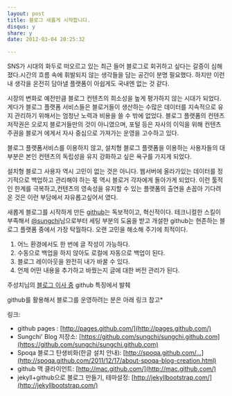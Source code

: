```yaml
---
layout: post
title: 블로그 새롭게 시작합니다. 
disqus: y
share: y
date: 2012-03-04 20:25:32

---
```



SNS가 시대의 화두로 떠오르고 있는 최근 들어 블로그로 회귀하고 싶다는 갈증이 심해졌다.시간의 흐름 속에 휘발되지 않는 
생각들을 담는 공간이 분명 필요했다. 하지만 이런 내 생각을 온전히 담아낼 플랫폼이 아쉽게도 국내엔 없는 것 같다. 

시장의 변화로 예전만큼 블로그 컨텐츠의 희소성을 높게 평가하지 않는 시대가 되었다.게다가 블로그 플랫폼 서비스들은
블로거들이 생산하는 수많은 데이터를 지속적으로 유지 관리하기 위해서는 엄청난 노력과 비용을 쓸 수 밖에 없었다. 
블로그 플랫폼의 컨텐츠 저작권은 오로지 블로거들만의 것이 아니였으며, 포털 등은 자사의 이익을 위해 컨텐츠 주권을 블로거
에게서 자사 중심으로 가져가는 운영을 고수하고 있다. 

블로그 플랫폼서비스를 이용하지 않고, 설치형 블로그 플랫폼을 이용하는 사용자들의 대부분은 본인 컨텐츠의 독립성을
유지 강화하고 싶은 욕구를 가지게 되었다.  

설치형 블로그 사용자 역시 고민이 없는 것은 아니다. 웹서버에 올라가있는 데이터를 정기적으로 백업하고 관리해야 하는 몫 역시 블로거 각자에게 돌아가게 되었다. 이런 툴적인 한계를 극복하고,컨텐츠의 영속성을 유지할 수 있는 플랫폼의 출연을 손꼽아 기다려온 것은 이런 부담에서 자유롭고싶어서 였다. 

새롭게 블로그를 시작하게 만든 [github](http://pages.github.com/)는 독보적이고, 혁신적이다. 
테크니컬한 스킬이 부족해서 [@sungchi](http://sungchi.github.com)님으로부터 세팅 부분의 도움을 받고 개설한 github는 현존하는 블로그 플랫폼 중에서 가장 탁월하다. 
오랜 고민을 해소해 주기에 최적이다.  

1. 어느 환경에서도 한 번에 글 작성이 가능하다.
2. 수동으로 백업을 하지 않아도 로컬에 자동으로 백업이 된다.
3. 블로그 레이아웃을 완전히 내가 바꿀 수 있다.
4. 언제 어떤 내용을 추가하고 바꿨는지 글에 대한 버전 관리가 된다.

주성치님의 [블로그 이사 중](http://sungchi.github.com/2012/03/04/move-to-new-blog.html) github 특징에서 발췌

github를 활용해서 블로그를 운영하려는 분은 아래 링크 참고* 

링크:

* github pages : [http://pages.github.com/](http://pages.github.com/)
* Sungchi' Blog 저장소: [https://github.com/sungchi/sungchi.github.com](https://github.com/sungchi/sungchi.github.com)
* Spoqa 블로그 탄생비화(한글 설치 안내): [http://spoqa.github.com/...](http://spoqa.github.com/2011/12/17/about-spoqa-blog-creation.html)
* github 맥 클라이언트: [http://mac.github.com/](http://mac.github.com/)
* jekyll+github으로 블로그 만들기, 테마설정: [http://jekyllbootstrap.com/](http://jekyllbootstrap.com/)




